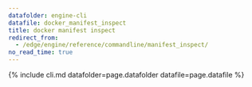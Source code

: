 ```yaml
---
datafolder: engine-cli
datafile: docker_manifest_inspect
title: docker manifest inspect
redirect_from:
  - /edge/engine/reference/commandline/manifest_inspect/
no_read_time: true
---
```

<!--
Sorry, but the contents of this page are automatically generated from
Docker's source code. If you want to suggest a change to the text that appears
here, you'll need to find the string by searching this repo:

https://github.com/docker/cli
-->

{% include cli.md datafolder=page.datafolder datafile=page.datafile %}
